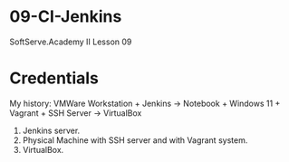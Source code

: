 # 09-CI-Jenkins
SoftServe.Academy II Lesson 09

# Credentials
My history: VMWare Workstation + Jenkins -> Notebook + Windows 11 + Vagrant + SSH Server -> VirtualBox
1. Jenkins server.
2. Physical Machine with SSH server and with Vagrant system.
3. VirtualBox.
